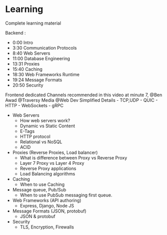 # Learning
Complete learning material

Backend : 

 - 0:00 Intro
 - 3:30 Communication Protocols
 - 8:40 Web Servers
 - 11:00 Database Engineering
 - 13:31 Proxies
 - 15:40 Caching
 - 18:30 Web Frameworks Runtime
 - 19:24 Message Formats 
 - 20:50 Security

Frontend dedicated Channels recommended in this video at minute 7, @Ben Awad @Traversy Media @Web Dev Simplified 
Details 
    - TCP,UDP
    - QUIC
    - HTTP
    - WebSockets
    - gRPC
- Web Servers
    - How web servers work?
    - Dynamic vs Static Content
    - E-Tags 
    - HTTP protocol 
    - Relational vs NoSQL
    - ACID
- Proxies (Reverse Proxies, Load balancer) 
    - What is difference between Proxy vs Reverse Proxy
    - Layer 7 Proxy vs Layer 4 Proxy 
    - Reverse Proxy applications
    - Load Balancing algorithms 
- Caching
    - When to use Caching
- Message queue, Pub/Sub 
    - When to use PubSub messaging first queue. 
- Web Frameworks (API authoring)
    - Express, Django, Node JS 
- Message Formats (JSON, protobuf)
    - JSON & protobuf 
- Security
    - TLS, Encryption, Firewalls  

